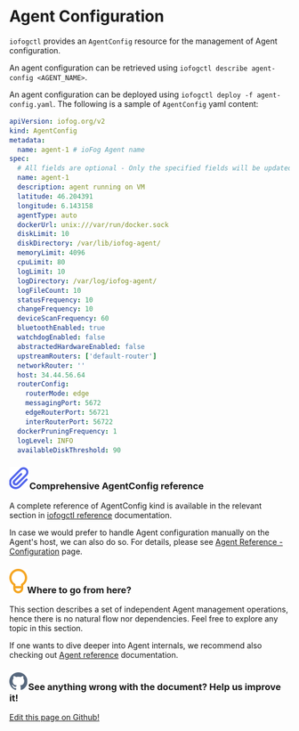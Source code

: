 # Agent Configuration

`iofogctl` provides an `AgentConfig` resource for the management of Agent configuration.

An agent configuration can be retrieved using `iofogctl describe agent-config <AGENT_NAME>`.

An agent configuration can be deployed using `iofogctl deploy -f agent-config.yaml`. The following is a sample of `AgentConfig` yaml content:

```yaml
apiVersion: iofog.org/v2
kind: AgentConfig
metadata:
  name: agent-1 # ioFog Agent name
spec:
  # All fields are optional - Only the specified fields will be updated
  name: agent-1
  description: agent running on VM
  latitude: 46.204391
  longitude: 6.143158
  agentType: auto
  dockerUrl: unix:///var/run/docker.sock
  diskLimit: 10
  diskDirectory: /var/lib/iofog-agent/
  memoryLimit: 4096
  cpuLimit: 80
  logLimit: 10
  logDirectory: /var/log/iofog-agent/
  logFileCount: 10
  statusFrequency: 10
  changeFrequency: 10
  deviceScanFrequency: 60
  bluetoothEnabled: true
  watchdogEnabled: false
  abstractedHardwareEnabled: false
  upstreamRouters: ['default-router']
  networkRouter: ''
  host: 34.44.56.64
  routerConfig:
    routerMode: edge
    messagingPort: 5672
    edgeRouterPort: 56721
    interRouterPort: 56722
  dockerPruningFrequency: 1
  logLevel: INFO
  availableDiskThreshold: 90
```

<aside class="notifications note">
  <h3><img src="/images/icos/ico-note.svg" alt="">Comprehensive AgentConfig reference</h3>
  <p>A complete reference of AgentConfig kind is available in the relevant section in <a href=../reference-iofogctl/reference-agent.html>iofogctl reference</a> documentation.</p>
  
  <p>In case we would prefer to handle Agent configuration manually on the Agent's host, we can also do so. For details, please see <a href="../reference-agent/configuration.html">Agent Reference - Configuration</a> page.</p>
</aside>

<aside class="notifications tip">
  <h3><img src="/images/icos/ico-tip.svg" alt="">Where to go from here?</h3>
  <p>This section describes a set of independent Agent management operations, hence there is no natural flow nor dependencies. Feel free to explore any topic in this section.</p>
  
  <p>If one wants to dive deeper into Agent internals, we recommend also checking out <a href="../reference-agent/overview.html">Agent reference</a> documentation.</p>
</aside>

<aside class="notifications contribute">
  <h3><img src="/images/icos/ico-github.svg" alt="">See anything wrong with the document? Help us improve it!</h3>
  <a href="https://github.com/eclipse-iofog/iofog.org/edit/develop/content/docs/2/agent-management/agent-configuration.md"
    target="_blank">
    <p>Edit this page on Github!</p>
  </a>
</aside>
